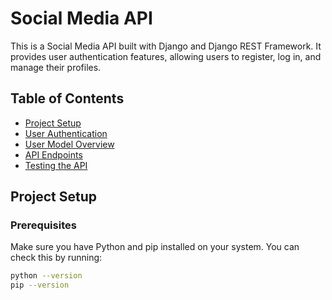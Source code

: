 # Social Media API

This is a Social Media API built with Django and Django REST Framework. It provides user authentication features, allowing users to register, log in, and manage their profiles.

## Table of Contents

- [Project Setup](#project-setup)
- [User Authentication](#user-authentication)
- [User Model Overview](#user-model-overview)
- [API Endpoints](#api-endpoints)
- [Testing the API](#testing-the-api)

## Project Setup

### Prerequisites

Make sure you have Python and pip installed on your system. You can check this by running:

```bash
python --version
pip --version
```

